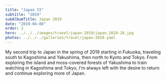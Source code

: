 ```yaml
---
title: "Japan II"
subtitle: "2019"
subAlbumTitle: Japan 2019
date: "2019-04-08"
order: 2
hero: ../../../images/travel/japan-2019/japan_2019-26.jpg
photos: ../../../galleries/travel/japan-2019.yaml
---
```


My second trip to Japan in the spring of 2019 starting in Fukuoka, traveling south to Kagoshima and Yakushima, then north to Kyoto and Tokyo. From exploring the island and moss-covered forests of Yakushima to train watching in Kagoshima and Tokyo, I'm always left with the desire to return and continue exploring more of Japan.